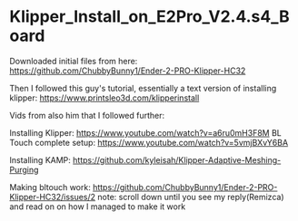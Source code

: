# Klipper_Install_on_E2Pro_V2.4.s4_Board


Downloaded initial files from here: https://github.com/ChubbyBunny1/Ender-2-PRO-Klipper-HC32

Then I followed this guy's tutorial, essentially a text version of installing klipper: https://www.printsleo3d.com/klipperinstall

Vids from also him that I followed further:

Installing Klipper: https://www.youtube.com/watch?v=a6ru0mH3F8M
BL Touch complete setup: https://www.youtube.com/watch?v=5vmjBXvY6BA

Installing KAMP: https://github.com/kyleisah/Klipper-Adaptive-Meshing-Purging

Making bltouch work: https://github.com/ChubbyBunny1/Ender-2-PRO-Klipper-HC32/issues/2
	note: scroll down until you see my reply(Remizca) and read on on how I managed to make it work
